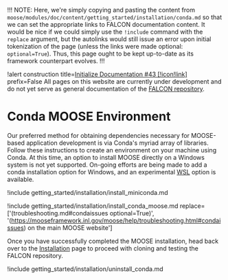 !!!
NOTE: Here, we're simply copying and pasting the content from
      `moose/modules/doc/content/getting_started/installation/conda.md` so that we can set the
      appropriate links to FALCON documentation content. It would be nice if we could simply use the
      `!include` command with the `replace` argument, but the autolinks would still issue an error
      upon initial tokenization of the page (unless the links were made optional: `optional=True`).
      Thus, this page ought to be kept up-to-date as its framework counterpart evolves.
!!!

!alert construction title=[Initialize Documentation #43 [!icon!link]](https://github.com/idaholab/falcon/issues/43) prefix=False
All pages on this website are currently under development and do not yet serve as general documentation of the [FALCON repository](https://github.com/idaholab/falcon).

# Conda MOOSE Environment

Our preferred method for obtaining dependencies necessary for MOOSE-based
application development is via Conda's myriad array of libraries. Follow these
instructions to create an environment on your machine using Conda. At this time,
an option to install MOOSE directly on a Windows system is not yet supported.
On-going efforts are being made to add a conda installation option for Windows,
and an experimental [WSL](installation/falcon_windows10.md) option is available.

!include getting_started/installation/install_miniconda.md

!include getting_started/installation/install_conda_moose.md
         replace=['(troubleshooting.md#condaissues optional\=True)', '(https://mooseframework.inl.gov/moose/help/troubleshooting.html#condaissues) on the main MOOSE website']

Once you have successfully completed the MOOSE installation, head back over to the [Installation](getting_started/installation/index.md) page to proceed with cloning and testing the FALCON repository.

!include getting_started/installation/uninstall_conda.md
